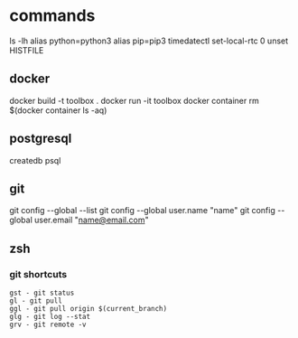 # commands
ls -lh
alias python=python3
alias pip=pip3
timedatectl set-local-rtc 0
unset HISTFILE

## docker
docker build -t toolbox .
docker run -it toolbox
docker container rm $(docker container ls -aq)

## postgresql
createdb
psql

## git
git config --global --list
git config --global user.name "name"
git config --global user.email "name@email.com"

## zsh
### git shortcuts
```
gst - git status
gl - git pull
ggl - git pull origin $(current_branch)
glg - git log --stat
grv - git remote -v
```
